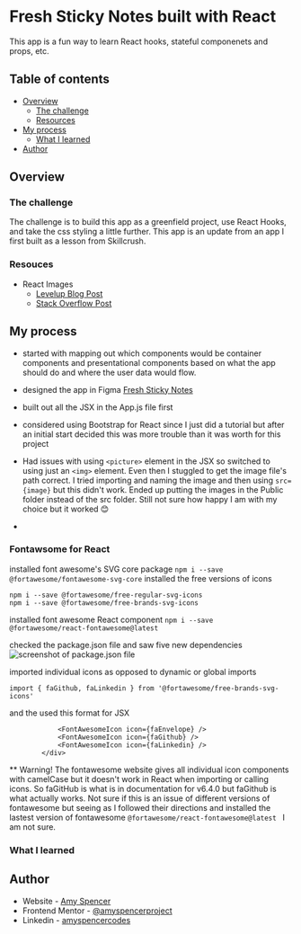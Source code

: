 # Fresh Sticky Notes built with React 
 This app is a fun way to learn React hooks, stateful componenets and props, etc.


## Table of contents

- [Overview](#overview)
  - [The challenge](#the-challenge)
  - [Resources](#resouces)
- [My process](#my-process)
  - [What I learned](#what-i-learned)
- [Author](#author)


## Overview

### The challenge
The challenge is to build this app as a greenfield project, use React Hooks, and take the css styling a little further. This app is an update from an app I first built as a lesson from Skillcrush.


### Resouces
- React Images 
    - [Levelup Blog Post](https://levelup.gitconnected.com/display-images-in-react-8ff1f5b1cf9a)
    - [Stack Overflow Post](https://stackoverflow.com/questions/37644265/correct-path-for-img-on-react-js)

## My process
- started with mapping out which components would be container components and presentational components based on what the app should do and where the user data would flow.
- designed the app in Figma [Fresh Sticky Notes](https://www.figma.com/embed?embed_host=share&url=https%3A%2F%2Fwww.figma.com%2Ffile%2FrOMYTzRhT9IsdPX5sqAYqf%2FFresh-Sticky-Notes-React-Project%3Fnode-id%3D0%253A1%26t%3DCbzTznrTPD52l6Ca-1)



- built out all the JSX in the App.js file first
- considered using Bootstrap for React since I just did a tutorial but after an initial start decided this was more trouble than it was worth for this project
- Had issues with using ``` <picture> ``` element in the JSX so switched to using just an ``` <img> ``` element. Even then I stuggled to get the image file's path correct. I tried importing and naming the image and then using ``` src={image} ``` but this didn't work. Ended up putting the images in the Public folder instead of the src folder. Still not sure how happy I am with my choice but it worked 😊
- 

### Fontawsome for React
installed font awesome's SVG core package
``` npm i --save @fortawesome/fontawesome-svg-core ```
installed the free versions of icons
``` npm i --save @fortawesome/free-solid-svg-icons 
npm i --save @fortawesome/free-regular-svg-icons
npm i --save @fortawesome/free-brands-svg-icons 
```
installed font awesome React component
``` npm i --save @fortawesome/react-fontawesome@latest ```

checked the package.json file and saw five new dependencies
![screenshot of package.json file](./fontawesome-package-json-screenshot.png)

imported individual icons as opposed to dynamic or global imports
``` import { faEnvelope } from '@fortawesome/free-solid-svg-icons';
import { faGithub, faLinkedin } from '@fortawesome/free-brands-svg-icons' 
```
and the used this format for JSX 
``` <div className="footer-icons">
            <FontAwesomeIcon icon={faEnvelope} />
            <FontAwesomeIcon icon={faGithub} />
            <FontAwesomeIcon icon={faLinkedin} />
        </div>
```
** Warning! The fontawesome website gives all individual icon components with camelCase but it doesn't work in React when importing or calling icons. So faGitHub is what is in documentation for v6.4.0 but faGithub is what actually works. Not sure if this is an issue of different versions of fontawesome but seeing as I followed their directions and installed the lastest version of fontawesome ```@fortawesome/react-fontawesome@latest ``` I am not sure.


### What I learned


## Author

- Website - [Amy Spencer](https://spencerproject.com/)
- Frontend Mentor - [@amyspencerproject](https://www.frontendmentor.io/profile/amyspencerproject)
- Linkedin - [amyspencercodes](https://www.linkedin.com/in/amyspencercodes/)